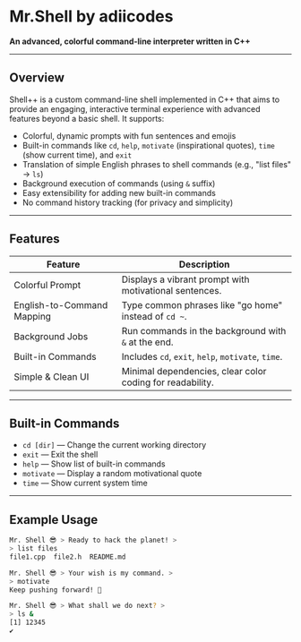 # Mr.Shell by adiicodes

**An advanced, colorful command-line interpreter written in C++**

---

## Overview

Shell++ is a custom command-line shell implemented in C++ that aims to provide an engaging, interactive terminal experience with advanced features beyond a basic shell. It supports:

- Colorful, dynamic prompts with fun sentences and emojis  
- Built-in commands like `cd`, `help`, `motivate` (inspirational quotes), `time` (show current time), and `exit`  
- Translation of simple English phrases to shell commands (e.g., "list files" → `ls`)  
- Background execution of commands (using `&` suffix)  
- Easy extensibility for adding new built-in commands  
- No command history tracking (for privacy and simplicity)

---

## Features

| Feature                   | Description                                             |
|---------------------------|---------------------------------------------------------|
| Colorful Prompt           | Displays a vibrant prompt with motivational sentences.  |
| English-to-Command Mapping| Type common phrases like "go home" instead of `cd ~`.   |
| Background Jobs           | Run commands in the background with `&` at the end.     |
| Built-in Commands         | Includes `cd`, `exit`, `help`, `motivate`, `time`.      |
| Simple & Clean UI         | Minimal dependencies, clear color coding for readability.|

---

## Built-in Commands

- `cd [dir]` — Change the current working directory  
- `exit` — Exit the shell  
- `help` — Show list of built-in commands  
- `motivate` — Display a random motivational quote  
- `time` — Show current system time  

---

## Example Usage

```bash
Mr. Shell 😎 > Ready to hack the planet! >
> list files
file1.cpp  file2.h  README.md

Mr. Shell 😎 > Your wish is my command. >
> motivate
Keep pushing forward! 🚀

Mr. Shell 😎 > What shall we do next? >
> ls &
[1] 12345
✔
